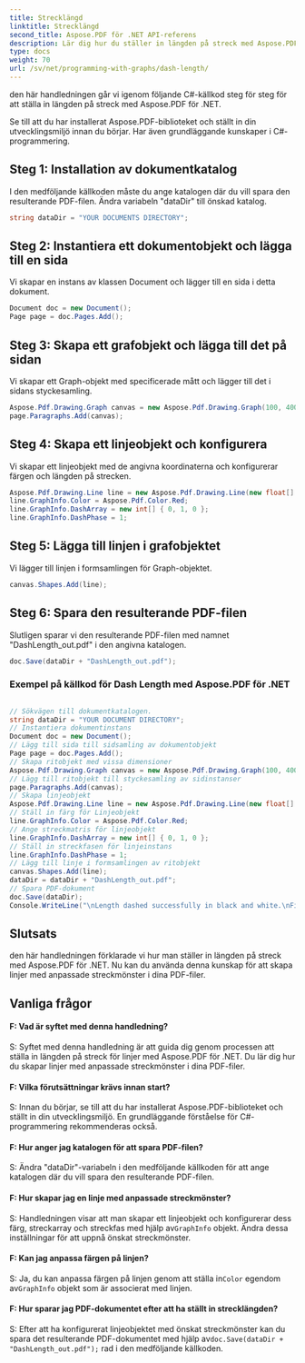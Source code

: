 ```yaml
---
title: Strecklängd
linktitle: Strecklängd
second_title: Aspose.PDF för .NET API-referens
description: Lär dig hur du ställer in längden på streck med Aspose.PDF för .NET. Steg för steg guide för att anpassa streckmönster.
type: docs
weight: 70
url: /sv/net/programming-with-graphs/dash-length/
---
```

den här handledningen går vi igenom följande C#-källkod steg för steg för att ställa in längden på streck med Aspose.PDF för .NET.

Se till att du har installerat Aspose.PDF-biblioteket och ställt in din utvecklingsmiljö innan du börjar. Har även grundläggande kunskaper i C#-programmering.

## Steg 1: Installation av dokumentkatalog

I den medföljande källkoden måste du ange katalogen där du vill spara den resulterande PDF-filen. Ändra variabeln "dataDir" till önskad katalog.

```csharp
string dataDir = "YOUR DOCUMENTS DIRECTORY";
```

## Steg 2: Instantiera ett dokumentobjekt och lägga till en sida

Vi skapar en instans av klassen Document och lägger till en sida i detta dokument.

```csharp
Document doc = new Document();
Page page = doc.Pages.Add();
```

## Steg 3: Skapa ett grafobjekt och lägga till det på sidan

Vi skapar ett Graph-objekt med specificerade mått och lägger till det i sidans styckesamling.

```csharp
Aspose.Pdf.Drawing.Graph canvas = new Aspose.Pdf.Drawing.Graph(100, 400);
page.Paragraphs.Add(canvas);
```

## Steg 4: Skapa ett linjeobjekt och konfigurera

Vi skapar ett linjeobjekt med de angivna koordinaterna och konfigurerar färgen och längden på strecken.

```csharp
Aspose.Pdf.Drawing.Line line = new Aspose.Pdf.Drawing.Line(new float[] { 100, 100, 200, 100 });
line.GraphInfo.Color = Aspose.Pdf.Color.Red;
line.GraphInfo.DashArray = new int[] { 0, 1, 0 };
line.GraphInfo.DashPhase = 1;
```

## Steg 5: Lägga till linjen i grafobjektet

Vi lägger till linjen i formsamlingen för Graph-objektet.

```csharp
canvas.Shapes.Add(line);
```

## Steg 6: Spara den resulterande PDF-filen

Slutligen sparar vi den resulterande PDF-filen med namnet "DashLength_out.pdf" i den angivna katalogen.

```csharp
doc.Save(dataDir + "DashLength_out.pdf");
```

### Exempel på källkod för Dash Length med Aspose.PDF för .NET 

```csharp

// Sökvägen till dokumentkatalogen.
string dataDir = "YOUR DOCUMENT DIRECTORY";
// Instantiera dokumentinstans
Document doc = new Document();
// Lägg till sida till sidsamling av dokumentobjekt
Page page = doc.Pages.Add();
// Skapa ritobjekt med vissa dimensioner
Aspose.Pdf.Drawing.Graph canvas = new Aspose.Pdf.Drawing.Graph(100, 400);
// Lägg till ritobjekt till styckesamling av sidinstanser
page.Paragraphs.Add(canvas);
// Skapa linjeobjekt
Aspose.Pdf.Drawing.Line line = new Aspose.Pdf.Drawing.Line(new float[] { 100, 100, 200, 100 });
// Ställ in färg för Linjeobjekt
line.GraphInfo.Color = Aspose.Pdf.Color.Red;
// Ange streckmatris för linjeobjekt
line.GraphInfo.DashArray = new int[] { 0, 1, 0 };
// Ställ in streckfasen för linjeinstans
line.GraphInfo.DashPhase = 1;
// Lägg till linje i formsamlingen av ritobjekt
canvas.Shapes.Add(line);
dataDir = dataDir + "DashLength_out.pdf";
// Spara PDF-dokument
doc.Save(dataDir);
Console.WriteLine("\nLength dashed successfully in black and white.\nFile saved at " + dataDir);            

```

## Slutsats

den här handledningen förklarade vi hur man ställer in längden på streck med Aspose.PDF för .NET. Nu kan du använda denna kunskap för att skapa linjer med anpassade streckmönster i dina PDF-filer.

## Vanliga frågor

#### F: Vad är syftet med denna handledning?

S: Syftet med denna handledning är att guida dig genom processen att ställa in längden på streck för linjer med Aspose.PDF för .NET. Du lär dig hur du skapar linjer med anpassade streckmönster i dina PDF-filer.

#### F: Vilka förutsättningar krävs innan start?

S: Innan du börjar, se till att du har installerat Aspose.PDF-biblioteket och ställt in din utvecklingsmiljö. En grundläggande förståelse för C#-programmering rekommenderas också.

#### F: Hur anger jag katalogen för att spara PDF-filen?

S: Ändra "dataDir"-variabeln i den medföljande källkoden för att ange katalogen där du vill spara den resulterande PDF-filen.

#### F: Hur skapar jag en linje med anpassade streckmönster?

 S: Handledningen visar att man skapar ett linjeobjekt och konfigurerar dess färg, streckarray och streckfas med hjälp av`GraphInfo` objekt. Ändra dessa inställningar för att uppnå önskat streckmönster.

#### F: Kan jag anpassa färgen på linjen?

 S: Ja, du kan anpassa färgen på linjen genom att ställa in`Color` egendom av`GraphInfo` objekt som är associerat med linjen.

#### F: Hur sparar jag PDF-dokumentet efter att ha ställt in strecklängden?

 S: Efter att ha konfigurerat linjeobjektet med önskat streckmönster kan du spara det resulterande PDF-dokumentet med hjälp av`doc.Save(dataDir + "DashLength_out.pdf");` rad i den medföljande källkoden.